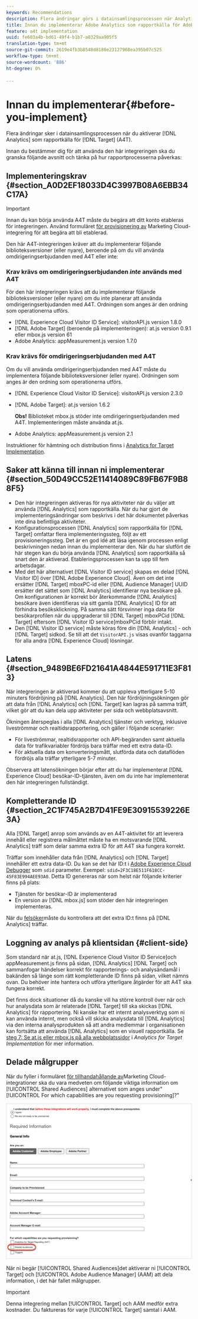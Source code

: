 ```yaml
---
keywords: Recommendations
description: Flera ändringar görs i datainsamlingsprocessen när Analytics aktiveras som rapportkälla för Target (A4T).
title: Innan du implementerar Adobe Analytics som rapportkälla för Adobe Target (A4T)
feature: a4t implementation
uuid: fe603a4b-bd61-49f4-b1b7-a0329aa905f5
translation-type: tm+mt
source-git-commit: 2619e4fb3b8548d8186e23127968ea395b07c525
workflow-type: tm+mt
source-wordcount: '886'
ht-degree: 0%

---
```



# Innan du implementerar{#before-you-implement}

Flera ändringar sker i datainsamlingsprocessen när du aktiverar [!DNL Analytics] som rapportkälla för [!DNL Target] (A4T).

Innan du bestämmer dig för att använda den här integreringen ska du granska följande avsnitt och tänka på hur rapportprocesserna påverkas:

## Implementeringskrav {#section_A0D2EF18033D4C3997B08A6EBB34C17A}

>[!IMPORTANT]
>
>Innan du kan börja använda A4T måste du begära att ditt konto etableras för integreringen. Använd formuläret [för provisionering av](https://www.adobe.com/go/audiences) Marketing Cloud-integrering för att begära att bli etablerad.

Den här A4T-integreringen kräver att du implementerar följande biblioteksversioner (eller nyare), beroende på om du vill använda omdirigeringserbjudanden med A4T eller inte:

### Krav krävs om omdirigeringserbjudanden *inte* används med A4T

För den här integreringen krävs att du implementerar följande biblioteksversioner (eller nyare) om du inte planerar att använda omdirigeringserbjudanden med A4T. Ordningen som anges är den ordning som operationerna utförs.

* [!DNL Experience Cloud Visitor ID Service]: visitorAPI.js version 1.8.0
* [!DNL Adobe Target] (beroende på implementeringen): at.js version 0.9.1 eller mbox.js version 61
* Adobe Analytics: appMeasurement.js version 1.7.0

### Krav krävs för omdirigeringserbjudanden med A4T

Om du vill använda omdirigeringserbjudanden med A4T måste du implementera följande biblioteksversioner (eller nyare). Ordningen som anges är den ordning som operationerna utförs.

* [!DNL Experience Cloud Visitor ID Service]: visitorAPI.js version 2.3.0
* [!DNL Adobe Target]: at.js version 1.6.2

   **Obs!** Biblioteket mbox.js stöder inte omdirigeringserbjudanden med A4T. Implementeringen måste använda at.js.

* Adobe Analytics: appMeasurement.js version 2.1

Instruktioner för hämtning och distribution finns i [Analytics for Target Implementation](/help/c-integrating-target-with-mac/a4t/a4timplementation.md).

## Saker att känna till innan ni implementerar {#section_50D49CC52E11414089C89FB67F9B88F5}

* Den här integreringen aktiveras för nya aktiviteter när du väljer att använda [!DNL Analytics] som rapportkälla. När du har gjort de implementeringsändringar som beskrivs i det här dokumentet påverkas inte dina befintliga aktiviteter.
* Konfigurationsprocessen [!DNL Analytics] som rapportkälla för [!DNL Target] omfattar flera implementeringssteg, följt av ett provisioneringssteg. Det är en god idé att läsa igenom processen enligt beskrivningen nedan innan du implementerar den. När du har slutfört de här stegen kan du börja använda [!DNL Analytics] som rapportkälla så snart den är aktiverad. Etableringsprocessen kan ta upp till fem arbetsdagar.
* Med det här alternativet [!DNL Visitor ID service] skapas en delad [!DNL Visitor ID] över [!DNL Adobe Experience Cloud]. Även om det inte ersätter [!DNL Target] mboxPC-id eller [!DNL Audience Manager] UUID ersätter det sättet som [!DNL Analytics] identifierar nya besökare på. Om konfigurationen är korrekt bör återkommande [!DNL Analytics] besökare även identifieras via sitt gamla [!DNL Analytics] ID för att förhindra besöksklickning. På samma sätt försvinner inga data för besökarprofilen när du uppgraderar till [!DNL Target] mboxPCid [!DNL Target] eftersom [!DNL Visitor ID service]mboxPCid förblir intakt.
* Den [!DNL Visitor ID service] måste köras före din [!DNL Analytics] - och [!DNL Target] sidkod. Se till att det `VisitorAPI.js` visas ovanför taggarna för alla andra [!DNL Experience Cloud] lösningar.

## Latens {#section_9489BE6FD21641A4844E591711E3F813}

När integreringen är aktiverad kommer du att uppleva ytterligare 5-10 minuters fördröjning på [!DNL Analytics]. Den här fördröjningsökningen gör att data från [!DNL Analytics] och [!DNL Target] kan lagras på samma träff, vilket gör att du kan dela upp aktiviteter per sida och webbplatsavsnitt.

Ökningen återspeglas i alla [!DNL Analytics] tjänster och verktyg, inklusive liveströmmar och realtidsrapportering, och gäller i följande scenarier:

* För liveströmmar, realtidsrapporter och API-begäranden samt aktuella data för trafikvariabler fördröjs bara träffar med ett extra data-ID.
* För aktuella data om konverteringsmått, slutförda data och dataflöden fördröjs alla träffar ytterligare 5-7 minuter.

Observera att latensökningen börjar efter att du har implementerat [!DNL Experience Cloud] besökar-ID-tjänsten, även om du inte har implementerat den här integreringen fullständigt.

## Kompletterande ID {#section_2C1F745A2B7D41FE9E30915539226E3A}

Alla [!DNL Target] anrop som används av en A4T-aktivitet för att leverera innehåll eller registrera målmåttet måste ha en motsvarande [!DNL Analytics] träff som delar samma extra ID för att A4T ska fungera korrekt.

Träffar som innehåller data från [!DNL Analytics] och [!DNL Target] innehåller ett extra data-ID. Du kan se det här ID:t i [Adobe Experience Cloud Debugger](https://docs.adobe.com/content/help/en/debugger/using/experience-cloud-debugger.html) som `sdid` parameter. Exempel: `sdid=2F3C18E511F618CC-45F83E994AEE93A0`. Detta ID genereras när som helst när följande kriterier finns på plats:

* Tjänsten för besökar-ID är implementerad
* En version av [!DNL mbox.js] som stöder den här integreringen implementeras.

När du [felsöker](/help/c-integrating-target-with-mac/a4t/c-a4t-troubleshooting/a4t-troubleshooting.md)måste du kontrollera att det extra ID:t finns på [!DNL Analytics] träffar.

## Loggning av analys på klientsidan {#client-side}

Som standard när at.js, [!DNL Experience Cloud Visitor ID Service]och appMeasurement.js finns på sidan, [!DNL Analytics] [!DNL Target] och sammanfogar händelser korrekt för rapporterings- och analysändamål i bakänden så länge som rätt kompletterande ID finns på sidan, vilket nämns ovan. Du behöver inte hantera och utföra ytterligare åtgärder för att A4T ska fungera korrekt.

Det finns dock situationer då du kanske vill ha större kontroll över när och hur analysdata som är relaterade [!DNL Target] till ska skickas [!DNL Analytics] för rapportering. Ni kanske har ett internt analysverktyg som ni kan använda internt, men också vill skicka analysdata till [!DNL Analytics] via den interna analysprodukten så att andra medlemmar i organisationen kan fortsätta att använda [!DNL Analytics] som en visuell rapportkälla. Se [steg 7: Se at.js eller mbox.js på alla webbplatssidor](/help/c-integrating-target-with-mac/a4t/a4timplementation.md#step7) i *Analytics for Target Implementation* för mer information.

## Delade målgrupper

När du fyller i formuläret [för tillhandahållande av](https://www.adobe.com/go/audiences)Marketing Cloud-integrationer ska du vara medveten om följande viktiga information om [!UICONTROL Shared Audiences] alternativet som anges under&quot;[!UICONTROL For which capabilities are you requesting provisioning]?&quot;

![Formulär för förfrågningar](/help/c-integrating-target-with-mac/a4t/assets/request-form.png)

När ni begär [!UICONTROL Shared Audiences]det aktiverar ni [!UICONTROL Target] och [!UICONTROL Adobe Audience Manager] (AAM) att dela information, i det här fallet målgrupper.

>[!IMPORTANT]
>
>Denna integrering mellan [!UICONTROL Target] och AAM medför extra kostnader. Du faktureras för varje [!UICONTROL Target] samtal i AAM.
